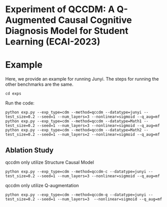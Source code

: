 # Experiment of QCCDM: A Q-Augmented Causal Cognitive Diagnosis Model for Student Learning (ECAI-2023)


# Example

Here, we provide an example for running Junyi. The steps for running the other benchmarks are the same.

```
cd exps
```
Run the code:
```
python exp.py --exp_type=cdm --method=qccdm --datatype=junyi --test_size=0.2 --seed=1 --num_layers=3 --nonlinear=sigmoid --q_aug=mf
python exp.py --exp_type=cdm --method=qccdm --datatype=Math1 --test_size=0.2 --seed=1 --num_layers=3 --nonlinear=sigmoid --q_aug=mf
python exp.py --exp_type=cdm --method=qccdm --datatype=Math2 --test_size=0.2 --seed=1 --num_layers=2 --nonlinear=sigmoid --q_aug=mf
```
## Ablation Study
qccdm only utilize Structure Causal Model
```
python exp.py --exp_type=cdm --method=qccdm-c --datatype=junyi --test_size=0.2 --seed=1 --num_layers=3 --nonlinear=sigmoid --q_aug=mf
```
qccdm only utilize Q-augmentation
```
python exp.py --exp_type=cdm --method=qccdm-q --datatype=junyi --test_size=0.2 --seed=1 --num_layers=3  --nonlinear=sigmoid --q_aug=mf
```